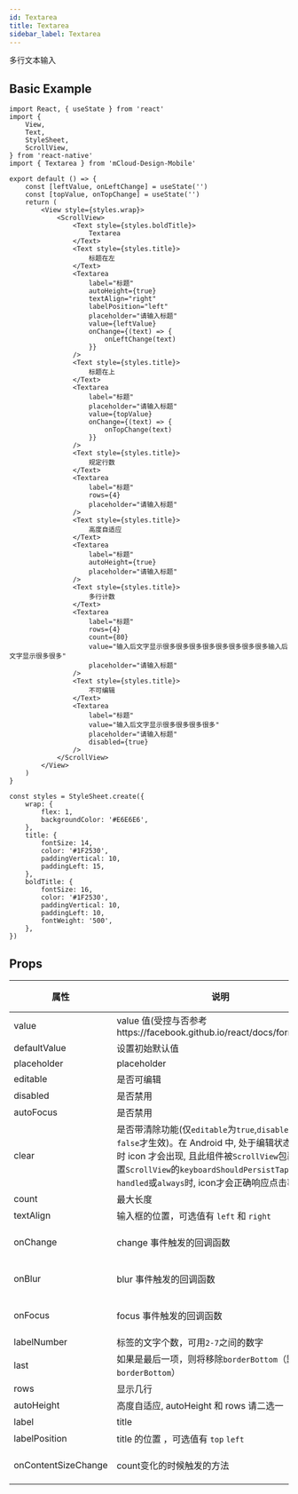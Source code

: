 ```yaml
---
id: Textarea
title: Textarea
sidebar_label: Textarea
---
```


多行文本输入

## Basic Example

```SnackPlayer name=textarea-simple
import React, { useState } from 'react'
import {
    View,
    Text,
    StyleSheet,
    ScrollView,
} from 'react-native'
import { Textarea } from 'mCloud-Design-Mobile'

export default () => {
    const [leftValue, onLeftChange] = useState('')
    const [topValue, onTopChange] = useState('')
    return (
        <View style={styles.wrap}>
            <ScrollView>
                <Text style={styles.boldTitle}>
                    Textarea
                </Text>
                <Text style={styles.title}>
                    标题在左
                </Text>
                <Textarea
                    label="标题"
                    autoHeight={true}
                    textAlign="right"
                    labelPosition="left"
                    placeholder="请输入标题"
                    value={leftValue}
                    onChange={(text) => {
                        onLeftChange(text)
                    }}
                />
                <Text style={styles.title}>
                    标题在上
                </Text>
                <Textarea
                    label="标题"
                    placeholder="请输入标题"
                    value={topValue}
                    onChange={(text) => {
                        onTopChange(text)
                    }}
                />
                <Text style={styles.title}>
                    规定行数
                </Text>
                <Textarea
                    label="标题"
                    rows={4}
                    placeholder="请输入标题"
                />
                <Text style={styles.title}>
                    高度自适应
                </Text>
                <Textarea
                    label="标题"
                    autoHeight={true}
                    placeholder="请输入标题"
                />
                <Text style={styles.title}>
                    多行计数
                </Text>
                <Textarea
                    label="标题"
                    rows={4}
                    count={80}
                    value="输入后文字显示很多很多很多很多很多很多很多很多输入后文字显示很多很多"
                    placeholder="请输入标题"
                />
                <Text style={styles.title}>
                    不可编辑
                </Text>
                <Textarea
                    label="标题"
                    value="输入后文字显示很多很多很多很多"
                    placeholder="请输入标题"
                    disabled={true}
                />
            </ScrollView>
        </View>
    )
}

const styles = StyleSheet.create({
    wrap: {
        flex: 1,
        backgroundColor: '#E6E6E6',
    },
    title: {
        fontSize: 14,
        color: '#1F2530',
        paddingVertical: 10,
        paddingLeft: 15,
    },
    boldTitle: {
        fontSize: 16,
        color: '#1F2530',
        paddingVertical: 10,
        paddingLeft: 10,
        fontWeight: '500',
    },
})

```



## Props

属性 | 说明 | 类型 | 默认值
----|-----|------|------
| value    | value 值(受控与否参考https://facebook.github.io/react/docs/forms.html)  | String |  无  |
| defaultValue    | 设置初始默认值        | String |  -  |
| placeholder      | placeholder        | String | ''  |
| editable    | 是否可编辑        | bool |  true  |
| disabled    | 是否禁用        | bool |  true  |
| autoFocus    | 是否禁用        | bool |  true  |
| clear      |  是否带清除功能(仅`editable`为`true`,`disabled`为`false`才生效)。在 Android 中, 处于编辑状态(focus)时 icon 才会出现, 且此组件被`ScrollView`包裹时, 设置`ScrollView`的`keyboardShouldPersistTaps`属性为`handled`或`always`时, icon才会正确响应点击事件 | bool | false  |
| count      |  最大长度      | number |  无  |
| textAlign      |  输入框的位置，可选值有 `left` 和 `right`      | string |  right  |
| onChange    | change 事件触发的回调函数 | (val: string): void |  -  |
| onBlur     | blur 事件触发的回调函数 | (val: string): void |   -  |
| onFocus    | focus 事件触发的回调函数 | (val: string): void |  -  |
| labelNumber  | 标签的文字个数，可用`2-7`之间的数字 | number | `5` |
| last      |  如果是最后一项，则将移除`borderBottom`（默认拥有`borderBottom`）  | bool | false  |
| rows      |  显示几行  | number | 1  |
| autoHeight  |  高度自适应, autoHeight 和 rows 请二选一  |  bool |	false|
| label      |  title  | string | 无 |
| labelPosition      |  title 的位置 ，可选值有 `top` `left`  | string | top  |
| onContentSizeChange      |  count变化的时候触发的方法  | (event: object): void | 无  |

